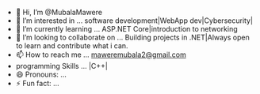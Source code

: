 - 👋 Hi, I’m @MubalaMawere
- 👀 I’m interested in ... software development|WebApp dev|Cybersecurity|
- 🌱 I’m currently learning ... ASP.NET Core|introduction to networking
- 💞️ I’m looking to collaborate on ... Building projects in .NET|Always open to learn and contribute what i can.
- 📫 How to reach me ... maweremubala2@gmail.com
- programming Skills ... |C++|
- 😄 Pronouns: ...
- ⚡ Fun fact: ...
  

<!---
MubalaMawere/MubalaMawere is a ✨ special ✨ repository because its `README.md` (this file) appears on your GitHub profile.
You can click the Preview link to take a look at your changes.
--->
